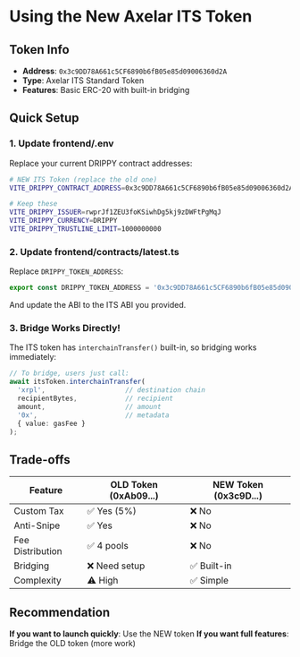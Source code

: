 # Using the New Axelar ITS Token

## Token Info

- **Address**: `0x3c9DD78A661c5CF6890b6fB05e85d09006360d2A`
- **Type**: Axelar ITS Standard Token
- **Features**: Basic ERC-20 with built-in bridging

## Quick Setup

### 1. Update frontend/.env

Replace your current DRIPPY contract addresses:

```bash
# NEW ITS Token (replace the old one)
VITE_DRIPPY_CONTRACT_ADDRESS=0x3c9DD78A661c5CF6890b6fB05e85d09006360d2A

# Keep these
VITE_DRIPPY_ISSUER=rwprJf1ZEU3foKSiwhDg5kj9zDWFtPgMqJ
VITE_DRIPPY_CURRENCY=DRIPPY
VITE_DRIPPY_TRUSTLINE_LIMIT=1000000000
```

### 2. Update frontend/contracts/latest.ts

Replace `DRIPPY_TOKEN_ADDRESS`:

```typescript
export const DRIPPY_TOKEN_ADDRESS = '0x3c9DD78A661c5CF6890b6fB05e85d09006360d2A' as `0x${string}`
```

And update the ABI to the ITS ABI you provided.

### 3. Bridge Works Directly!

The ITS token has `interchainTransfer()` built-in, so bridging works immediately:

```typescript
// To bridge, users just call:
await itsToken.interchainTransfer(
  'xrpl',                    // destination chain
  recipientBytes,            // recipient
  amount,                    // amount
  '0x',                      // metadata
  { value: gasFee }
);
```

## Trade-offs

| Feature | OLD Token (0xAb09...) | NEW Token (0x3c9D...) |
|---------|----------------------|----------------------|
| Custom Tax | ✅ Yes (5%) | ❌ No |
| Anti-Snipe | ✅ Yes | ❌ No |
| Fee Distribution | ✅ 4 pools | ❌ No |
| Bridging | ❌ Need setup | ✅ Built-in |
| Complexity | ⚠️ High | ✅ Simple |

## Recommendation

**If you want to launch quickly**: Use the NEW token
**If you want full features**: Bridge the OLD token (more work)


